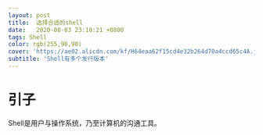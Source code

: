 ```yaml
---
layout: post
title:  选择合适的shell
date:   2020-08-03 23:10:21 +0800
tags: Shell
color: rgb(255,90,90)
cover: 'https://ae02.alicdn.com/kf/H64eaa62f15cd4e32b264d70a4ccd65c4A.jpg'
subtitle: 'Shell有多个发行版本'
---
```

# 引子

Shell是用户与操作系统，乃至计算机的沟通工具。

